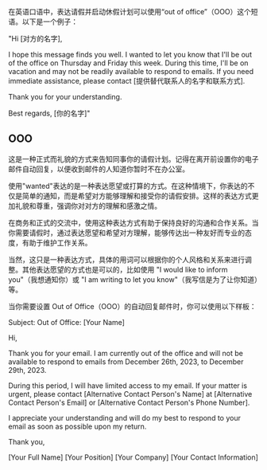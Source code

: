 在英语口语中，表达请假并启动休假计划可以使用“out of office”（OOO）这个短语。以下是一个例子：

"Hi [对方的名字],

I hope this message finds you well. I wanted to let you know that I'll be out of the office on Thursday and Friday this week. During this time, I'll be on vacation and may not be readily available to respond to emails. If you need immediate assistance, please contact [提供替代联系人的名字和联系方式].

Thank you for your understanding.

Best regards,
[你的名字]"

## OOO
这是一种正式而礼貌的方式来告知同事你的请假计划。记得在离开前设置你的电子邮件自动回复，以便收到邮件的人知道你暂时不在办公室。

使用"wanted"表达的是一种表达愿望或打算的方式。在这种情境下，你表达的不仅是简单的通知，而是希望对方能够理解和接受你的请假安排。这样的表达方式更加礼貌和尊重，强调你对对方的理解和感激之情。

在商务和正式的交流中，使用这种表达方式有助于保持良好的沟通和合作关系。当你需要请假时，通过表达愿望和希望对方理解，能够传达出一种友好而专业的态度，有助于维护工作关系。

当然，这只是一种表达方式，具体的用词可以根据你的个人风格和关系来进行调整。其他表达愿望的方式也是可以的，比如使用 "I would like to inform you"（我想通知你）或 "I am writing to let you know"（我写信是为了让你知道）等。

当你需要设置 Out of Office（OOO）的自动回复邮件时，你可以使用以下样板：

Subject: Out of Office: [Your Name]

Hi,

Thank you for your email. I am currently out of the office and will not be available to respond to emails from December 26th, 2023, to December 29th, 2023.

During this period, I will have limited access to my email. If your matter is urgent, please contact [Alternative Contact Person's Name] at [Alternative Contact Person's Email] or [Alternative Contact Person's Phone Number].

I appreciate your understanding and will do my best to respond to your email as soon as possible upon my return.

Thank you,

[Your Full Name]
[Your Position]
[Your Company]
[Your Contact Information]